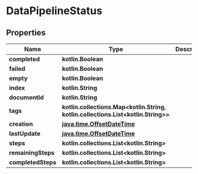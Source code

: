 
# DataPipelineStatus

## Properties
| Name | Type | Description | Notes |
| ------------ | ------------- | ------------- | ------------- |
| **completed** | **kotlin.Boolean** |  |  [optional] |
| **failed** | **kotlin.Boolean** |  |  [optional] |
| **empty** | **kotlin.Boolean** |  |  [optional] |
| **index** | **kotlin.String** |  |  [optional] |
| **documentId** | **kotlin.String** |  |  [optional] |
| **tags** | **kotlin.collections.Map&lt;kotlin.String, kotlin.collections.List&lt;kotlin.String&gt;&gt;** |  |  [optional] |
| **creation** | [**java.time.OffsetDateTime**](java.time.OffsetDateTime.md) |  |  [optional] |
| **lastUpdate** | [**java.time.OffsetDateTime**](java.time.OffsetDateTime.md) |  |  [optional] |
| **steps** | **kotlin.collections.List&lt;kotlin.String&gt;** |  |  [optional] |
| **remainingSteps** | **kotlin.collections.List&lt;kotlin.String&gt;** |  |  [optional] |
| **completedSteps** | **kotlin.collections.List&lt;kotlin.String&gt;** |  |  [optional] |



